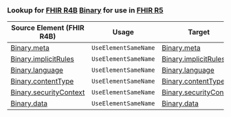 ### Lookup for [FHIR R4B](https://hl7.org/fhir/R4B/) [Binary](https://hl7.org/fhir/R4B/Binary.html) for use in [FHIR R5](https://hl7.org/fhir/R5/)

| Source Element (FHIR R4B) | Usage | Target |
| -------------- | ----- | ------ |
| [Binary.meta](https://hl7.org/fhir/R4B/Binary.html#resource) | `UseElementSameName` | [Binary.meta](https://hl7.org/fhir/R5/Binary.html#resource) |
| [Binary.implicitRules](https://hl7.org/fhir/R4B/Binary.html#resource) | `UseElementSameName` | [Binary.implicitRules](https://hl7.org/fhir/R5/Binary.html#resource) |
| [Binary.language](https://hl7.org/fhir/R4B/Binary.html#resource) | `UseElementSameName` | [Binary.language](https://hl7.org/fhir/R5/Binary.html#resource) |
| [Binary.contentType](https://hl7.org/fhir/R4B/Binary.html#resource) | `UseElementSameName` | [Binary.contentType](https://hl7.org/fhir/R5/Binary.html#resource) |
| [Binary.securityContext](https://hl7.org/fhir/R4B/Binary.html#resource) | `UseElementSameName` | [Binary.securityContext](https://hl7.org/fhir/R5/Binary.html#resource) |
| [Binary.data](https://hl7.org/fhir/R4B/Binary.html#resource) | `UseElementSameName` | [Binary.data](https://hl7.org/fhir/R5/Binary.html#resource) |
